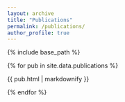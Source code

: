 ```yaml
---
layout: archive
title: "Publications"
permalink: /publications/
author_profile: true
---
```


{% include base_path %}

{% for pub in site.data.publications %}
  <div class="pub-item">
    <p>{{ pub.html | markdownify }}</p>
  </div>
{% endfor %}

